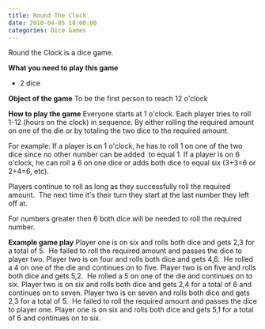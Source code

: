 ```yaml
---
title: Round The Clock
date: 2010-04-05 18:00:00
categories: Dice Games
---
```

Round the Clock is a dice game.

<strong>What you need to play this game</strong>
<ul>
	<li>2 dice</li>
</ul>
<strong>Object of the game</strong>
To be the first person to reach 12 o'clock

<strong>How to play the game</strong>
Everyone starts at 1 o'clock.
Each player tries to roll 1-12 (hours on the clock) in sequence.
By either rolling the required amount on one of the die or by totaling the two dice to the required amount.

For example:
If a player is on 1 o'clock, he has to roll 1 on one of the two dice since no other number can be added  to equal 1.
If a player is on 6 o'clock, he can roll a 6 on one dice or adds both dice to equal six (3+3=6 or 2+4=6, etc).

Players continue to roll as long as they successfully roll the required amount.  The next time it's their turn they start at the last number they left off at.

For numbers greater then 6 both dice will be needed to roll the required number.

<strong>Example game play</strong>
Player one is on six and rolls both dice and gets 2,3 for a total of 5.  He failed to roll the required amount and passes the dice to player two.
Player two is on four and rolls both dice and gets 4,6.  He rolled a 4 on one of the die and continues on to five.
Player two is on five and rolls both dice and gets 5,2.  He rolled a 5 on one of the die and continues on to six.
Player two is on six and rolls both dice and gets 2,4 for a total of 6 and continues on to seven.
Player two is on seven and rolls both dice and gets 2,3 for a total of 5.  He failed to roll the required amount and passes the dice to player one.
Player one is on six and rolls both dice and gets 5,1 for a total of 6 and continues on to six.
